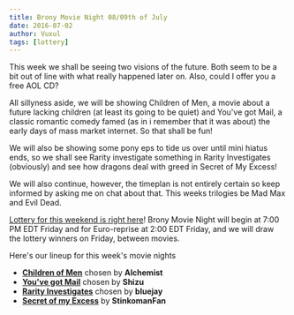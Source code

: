 ```yaml
---
title: Brony Movie Night 08/09th of July
date: 2016-07-02
author: Vuxul
tags: [lottery]
---
```


This week we shall be seeing two visions of the future. Both seem to be a bit out of line with what really happened later on. Also, could I offer you a free AOL CD?

All sillyness aside, we will be showing Children of Men, a movie about a future lacking children (at least its going to be quiet) and You've got Mail, a classic romantic comedy famed (as in i remember that it was about) the early days of mass market internet. So that shall be fun!

We will also be showing some pony eps to tide us over until mini hiatus ends, so we shall see Rarity investigate something in Rarity Investigates (obviously) and see how dragons deal with greed in Secret of My Excess!

We will also continue, however, the timeplan is not entirely certain so keep informed by asking me on chat about that. This weeks trilogies be Mad Max and Evil Dead.

[Lottery for this weekend is right here][lotto]! Brony Movie Night will begin at 7:00 PM EDT Friday and for Euro-reprise at 2:00 EDT Friday, and we will draw the lottery winners on Friday, between movies.

Here's our lineup for this week's movie nights

 - **[Children of Men][m1]** chosen by **Alchemist**
 - **[You've got Mail][m2]** chosen by **Shizu**
 - **[Rarity Investigates][p1]** chosen by **bluejay**
 - **[Secret of my Excess][p2]** by **StinkomanFan**

[m1]: http://www.imdb.com/title/tt0206634/
[m2]: http://www.imdb.com/title/tt0128853/
[p1]: http://www.imdb.com/title/tt4534326/
[p2]: http://www.imdb.com/title/tt2071863/
[lotto]: https://bronystate.typeform.com/to/hQbbpV
